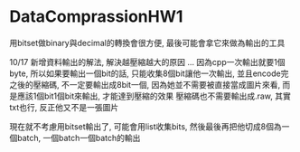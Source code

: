 # DataComprassionHW1

用bitset做binary與decimal的轉換會很方便, 最後可能會拿它來做為輸出的工具


10/17   新增資料輸出的解法, 解決越壓縮越大的原因  …
因為cpp一次輸出就要1個byte, 所以如果要輸出一個bit的話, 只能收集8個bit讓他一次輸出, 並且encode完之後的壓縮碼, 不一定要輸出成8bit一個, 因為她並不需要被直接當成圖片來看, 而是應該1個bit1個bit來輸出, 才能達到壓縮的效果
壓縮碼也不需要輸出成.raw, 其實txt也行, 反正他又不是一張圖片

現在就不考慮用bitset輸出了, 可能會用list<bool>收集bits, 然後最後再把他切成8個為一個batch, 一個batch一個batch的輸出
